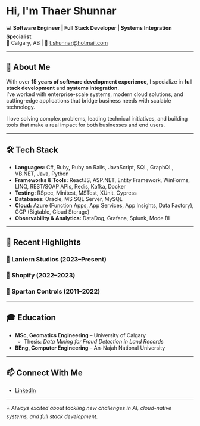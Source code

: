 # Hi, I'm Thaer Shunnar

💻 **Software Engineer | Full Stack Developer | Systems Integration Specialist**  
📍 Calgary, AB | 📧 t.shunnar@hotmail.com  

---

## 🚀 About Me
With over **15 years of software development experience**, I specialize in **full stack development** and **systems integration**.  
I’ve worked with enterprise-scale systems, modern cloud solutions, and cutting-edge applications that bridge business needs with scalable technology.  

I love solving complex problems, leading technical initiatives, and building tools that make a real impact for both businesses and end users.  

---

## 🛠️ Tech Stack
- **Languages:** C#, Ruby, Ruby on Rails, JavaScript, SQL, GraphQL, VB.NET, Java, Python  
- **Frameworks & Tools:** ReactJS, ASP.NET, Entity Framework, WinForms, LINQ, REST/SOAP APIs, Redis, Kafka, Docker  
- **Testing:** RSpec, Minitest, MSTest, XUnit, Cypress  
- **Databases:** Oracle, MS SQL Server, MySQL  
- **Cloud:** Azure (Function Apps, App Services, App Insights, Data Factory), GCP (Bigtable, Cloud Storage)  
- **Observability & Analytics:** DataDog, Grafana, Splunk, Mode BI  

---

## 🌟 Recent Highlights

### 🔹 Lantern Studios (2023–Present)

### 🔹 Shopify (2022–2023)

### 🔹 Spartan Controls (2011–2022)

---

## 🎓 Education
- **MSc, Geomatics Engineering** – University of Calgary  
  - Thesis: *Data Mining for Fraud Detection in Land Records*  
- **BEng, Computer Engineering** – An-Najah National University  

---

## 📫 Connect With Me
- [LinkedIn](https://www.linkedin.com/in/thaershunnar/)

---

⭐️ *Always excited about tackling new challenges in AI, cloud-native systems, and full stack development.*
